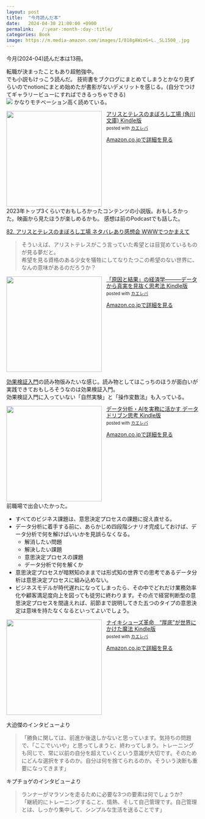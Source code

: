 ```yaml
---
layout: post
title:  "今月読んだ本"
date:   2024-04-30 21:00:00 +0900
permalink:   /:year-:month-:day-:title/
categories: Book
image: https://m.media-amazon.com/images/I/818gAWinG+L._SL1500_.jpg
---
```

今月(2024-04)読んだ本は13冊。  


転職が決まったこともあり超勉強中。  
でも小説もけっこう読んだ。
技術書をブクログにまとめてしまうとかなり見ずらいのでnotionにまとめ始めたが書影がないデメリットを感じる。(自分でつけてギャラリービューにすればできるっちゃできる)  
![](https://i.gyazo.com/06cdb610e6cd9fd80a8f1ca988d41ed0.jpg)
かなりモチベーション高く読めている。


<div class="krb-amzlt-box" style="margin-bottom:0px;"><div class="krb-amzlt-image" style="float:left;margin:0px 12px 1px 0px;"><a href="https://amzn.to/4blqyDS"><img width="250px" src="https://images-na.ssl-images-amazon.com/images/P/B0C6LL1VH4.09.LZZZZZZZ"></a></div><div class="krb-amzlt-info" style="line-height:120%; margin-bottom: 10px"><div class="krb-amzlt-name" style="margin-bottom:10px;line-height:120%"><a href="https://amzn.to/4blqyDS" name="amazletlink" target="_blank" rel="nofollow" rel="nofollow">アリスとテレスのまぼろし工場 (角川文庫) Kindle版 </a><div class="krb-amzlt-powered-date" style="font-size:80%;margin-top:5px;line-height:120%">posted with <a href="https://kaereba.com/wind/" title="amazlet" target="_blank" rel="nofollow" rel="nofollow">カエレバ</a></div></div><div class="krb-amzlt-detail"></div><div class="krb-amzlt-sub-info" style="float: left;"><div class="krb-amzlt-link" style="margin-top: 5px"><a href="https://amzn.to/4blqyDS" name="amazletlink" target="_blank" rel="nofollow" rel="nofollow">Amazon.co.jpで詳細を見る</a></div></div></div><div class="krb-amzlt-footer" style="clear: left"></div></div>
2023年トップ3くらいでおもしろかったコンテンツの小説版。おもしろかった。映画から見たほうが楽しめるかも。  
感想は前のPodcastでも話した。  

[82. アリスとテレスのまぼろし工場 ネタバレあり感想会  WWWでつかまえて](https://www-de-tsukamaete.github.io/episode/82)

> そういえば、アリストテレスがこう言っていた希望とは目覚めているものが見る夢だと。  
希望を見る資格のある少女を犠牲にしてなりたつこの希望のない世界に、なんの意味があるのだろうか？



<div class="krb-amzlt-box" style="margin-bottom:0px;"><div class="krb-amzlt-image" style="float:left;margin:0px 12px 1px 0px;"><a href="https://amzn.to/44q9N8r"><img width="250px" src="https://images-na.ssl-images-amazon.com/images/P/B06X6GJYWF.09.LZZZZZZZ"></a></div><div class="krb-amzlt-info" style="line-height:120%; margin-bottom: 10px"><div class="krb-amzlt-name" style="margin-bottom:10px;line-height:120%"><a href="https://amzn.to/44q9N8r" name="amazletlink" target="_blank" rel="nofollow" rel="nofollow">「原因と結果」の経済学―――データから真実を見抜く思考法 Kindle版 </a><div class="krb-amzlt-powered-date" style="font-size:80%;margin-top:5px;line-height:120%">posted with <a href="https://kaereba.com/wind/" title="amazlet" target="_blank" rel="nofollow" rel="nofollow">カエレバ</a></div></div><div class="krb-amzlt-detail"></div><div class="krb-amzlt-sub-info" style="float: left;"><div class="krb-amzlt-link" style="margin-top: 5px"><a href="https://amzn.to/44q9N8r" name="amazletlink" target="_blank" rel="nofollow" rel="nofollow">Amazon.co.jpで詳細を見る</a></div></div></div><div class="krb-amzlt-footer" style="clear: left"></div></div>

[効果検証入門](https://amzn.to/3Qq1Gmk)の読み物版みたいな感じ。読み物としてはこっちのほうが面白いが実践できておもしろそうなのは効果検証入門。  
効果検証入門に入っていない「自然実験」と「操作変数法」も入っている。

<div class="krb-amzlt-box" style="margin-bottom:0px;"><div class="krb-amzlt-image" style="float:left;margin:0px 12px 1px 0px;"><a href="https://amzn.to/44kS9mB"><img width="250px" src="https://images-na.ssl-images-amazon.com/images/P/B09LQ8W13Y.09.LZZZZZZZ"></a></div><div class="krb-amzlt-info" style="line-height:120%; margin-bottom: 10px"><div class="krb-amzlt-name" style="margin-bottom:10px;line-height:120%"><a href="https://amzn.to/44kS9mB" name="amazletlink" target="_blank" rel="nofollow" rel="nofollow">データ分析・AIを実務に活かす データドリブン思考 Kindle版 </a><div class="krb-amzlt-powered-date" style="font-size:80%;margin-top:5px;line-height:120%">posted with <a href="https://kaereba.com/wind/" title="amazlet" target="_blank" rel="nofollow" rel="nofollow">カエレバ</a></div></div><div class="krb-amzlt-detail"></div><div class="krb-amzlt-sub-info" style="float: left;"><div class="krb-amzlt-link" style="margin-top: 5px"><a href="https://amzn.to/44kS9mB" name="amazletlink" target="_blank" rel="nofollow" rel="nofollow">Amazon.co.jpで詳細を見る</a></div></div></div><div class="krb-amzlt-footer" style="clear: left"></div></div>
前職場で出会いたかった。

- すべてのビジネス課題は、意思決定プロセスの課題に捉え直せる。
- データ分析に着手する前に、あらかじめ四段階シナリオ完成しておけば、データ分析で何を解けばいいかを見誤らなくなる。
    - 解消したい問題
    - 解決したい課題
    - 意思決定プロセスの課題
    - データ分析で何を解くか
- 意思決定プロセスが暗黙知のままでは形式知の世界での思考であるデータ分析は意思決定プロセスに組み込めない。
- ビジネスモデルが時代遅れになってしまったら、その中でどれだけ業務効率化や顧客満足度向上を図っても徒労に終わります。その点で経営判断型の意思決定プロセスを間違えれば、前節まで説明してきた五つのタイプの意思決定は意味を持たなくなるといってよいでしょう。

<div class="krb-amzlt-box" style="margin-bottom:0px;"><div class="krb-amzlt-image" style="float:left;margin:0px 12px 1px 0px;"><a href="https://amzn.to/4b0BiYB"><img width="250px" src="https://images-na.ssl-images-amazon.com/images/P/B07VCR2L3D.09.LZZZZZZZ"></a></div><div class="krb-amzlt-info" style="line-height:120%; margin-bottom: 10px"><div class="krb-amzlt-name" style="margin-bottom:10px;line-height:120%"><a href="https://amzn.to/4b0BiYB" name="amazletlink" target="_blank" rel="nofollow" rel="nofollow">ナイキシューズ革命　“厚底”が世界にかけた魔法 Kindle版 </a><div class="krb-amzlt-powered-date" style="font-size:80%;margin-top:5px;line-height:120%">posted with <a href="https://kaereba.com/wind/" title="amazlet" target="_blank" rel="nofollow" rel="nofollow">カエレバ</a></div></div><div class="krb-amzlt-detail"></div><div class="krb-amzlt-sub-info" style="float: left;"><div class="krb-amzlt-link" style="margin-top: 5px"><a href="https://amzn.to/4b0BiYB" name="amazletlink" target="_blank" rel="nofollow" rel="nofollow">Amazon.co.jpで詳細を見る</a></div></div></div><div class="krb-amzlt-footer" style="clear: left"></div></div>

大迫傑のインタビューより
> 「勝負に関しては、前進か後退しかないと思っています。気持ちの問題で、「ここでいいや」と思ってしまうと、終わってしまう。トレーニングも同じで、常に以前の自分を超えていくという意識が大切です。そのためにどんな選択をするのか。自分は何を捨てられるのか。そういう決断も重要になってきます」

キプチョゲのインタビューより
> ランナーがマラソンを走るために必要な3つの要素は何でしょうか?  
「継続的にトレーニングすること、情熱、そして自己管理です。自己管理とは、しっかり集中して、シンプルな生活を送ることです」


